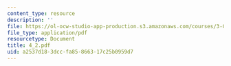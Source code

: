 ```yaml
---
content_type: resource
description: ''
file: https://ol-ocw-studio-app-production.s3.amazonaws.com/courses/3-064-polymer-engineering-fall-2003/a2537d183dccfa85866317c25b0959d7_4_2.pdf
file_type: application/pdf
resourcetype: Document
title: 4_2.pdf
uid: a2537d18-3dcc-fa85-8663-17c25b0959d7
---
```

